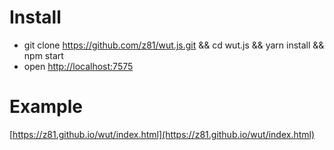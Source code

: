 # Install- git clone https://github.com/z81/wut.js.git && cd wut.js && yarn install && npm start- open [http://localhost:7575](http://localhost:7575)# Example[https://z81.github.io/wut/index.html](https://z81.github.io/wut/index.html)